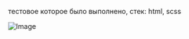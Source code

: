 тестовое которое было выполнено, стек: html, scss

![Image](https://github.com/deniskorotaevsky/SHNAYDER-KONSALT/blob/main/Schneider%20Consult.gif)
